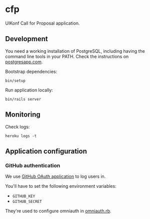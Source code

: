 # cfp

UIKonf Call for Proposal application.

## Development

You need a working installation of PostgreSQL, including having the command line tools in your PATH.
Check the instructions on [postgresapp.com](https://postgresapp.com/).

Bootstrap dependencies:

```
bin/setup
```

Run application locally:

```
bin/rails server
```

## Monitoring

Check logs:

```
heroku logs -t
```

## Application configuration

### GitHub authentication

We use [GitHub OAuth application](https://developer.github.com/apps/building-oauth-apps/authorizing-oauth-apps/) to log
users in.

You'll have to set the following environment variables:
* `GITHUB_KEY`
* `GITHUB_SECRET`

They're used to configure omniauth in [omniauth.rb](https://github.com/UIKonf/cfp/blob/master/config/initializers/omniauth.rb#L3).

